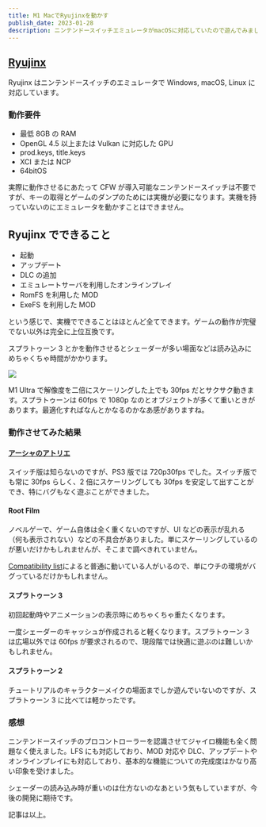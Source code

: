 ```yaml
---
title: M1 MacでRyujinxを動かす
publish_date: 2023-01-28
description: ニンテンドースイッチエミュレータがmacOSに対応していたので遊んでみました
---
```


## [Ryujinx](https://ryujinx.org/)

Ryujinx はニンテンドースイッチのエミュレータで Windows, macOS, Linux に対応しています。

### 動作要件

- 最低 8GB の RAM
- OpenGL 4.5 以上または Vulkan に対応した GPU
- prod.keys, title.keys
- XCI または NCP
- 64bitOS

実際に動作させるにあたって CFW が導入可能なニンテンドースイッチは不要ですが、キーの取得とゲームのダンプのためには実機が必要になります。実機を持っていないのにエミュレータを動かすことはできません。

## Ryujinx でできること

- 起動
- アップデート
- DLC の追加
- エミュレートサーバを利用したオンラインプレイ
- RomFS を利用した MOD
- ExeFS を利用した MOD

という感じで、実機でできることはほとんど全てできます。ゲームの動作が完璧でない以外は完全に上位互換です。

スプラトゥーン 3 とかを動作させるとシェーダーが多い場面などは読み込みにめちゃくちゃ時間がかかります。

![](https://pbs.twimg.com/media/FnjDL9eaYAA_TC7?format=jpg&name=4096x4096)

M1 Ultra で解像度を二倍にスケーリングした上でも 30fps だとサクサク動きます。スプラトゥーンは 60fps で 1080p なのとオブジェクトが多くて重いときがあります。最適化すればなんとかなるのかなあ感がありますね。

### 動作させてみた結果

#### [アーシャのアトリエ](https://github.com/Ryujinx/Ryujinx-Games-List/issues/1759)

スイッチ版は知らないのですが、PS3 版では 720p30fps でした。スイッチ版でも常に 30fps らしく、2 倍にスケーリングしても 30fps を安定して出すことができ、特にバグもなく遊ぶことができました。

#### Root Film

ノベルゲーで、ゲーム自体は全く重くないのですが、UI などの表示が乱れる（何も表示されない）などの不具合がありました。単にスケーリングしているのが悪いだけかもしれませんが、そこまで調べきれていません。

[Compatibility list](https://github.com/Ryujinx/Ryujinx-Games-List/issues/2301)によると普通に動いている人がいるので、単にウチの環境がバグっているだけかもしれません。

#### スプラトゥーン 3

初回起動時やアニメーションの表示時にめちゃくちゃ重たくなります。

一度シェーダーのキャッシュが作成されると軽くなります。スプラトゥーン 3 は広場以外では 60fps が要求されるので、現段階では快適に遊ぶのは難しいかもしれません。

#### スプラトゥーン 2

チュートリアルのキャラクターメイクの場面までしか遊んでいないのですが、スプラトゥーン 3 に比べては軽かったです。

### 感想

ニンテンドースイッチのプロコントローラーを認識させてジャイロ機能も全く問題なく使えました。LFS にも対応しており、MOD 対応や DLC、アップデートやオンラインプレイにも対応しており、基本的な機能についての完成度はかなり高い印象を受けました。

シェーダーの読み込み時が重いのは仕方ないのなあという気もしていますが、今後の開発に期待です。

記事は以上。
